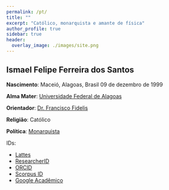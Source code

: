 ```yaml
---
permalink: /pt/
title: ""
excerpt: "Católico, monarquista e amante de física"
author_profile: true
sidebar: true
header:
  overlay_image: ./images/site.png
---
```


## Ismael Felipe Ferreira dos Santos

**Nascimento**: Maceió, Alagoas, Brasil 09 de dezembro de 1999

**Alma Mater**: [Universidade Federal de Alagoas](http://www.ufal.edu.br/ufal)

**Orientador**: [Dr. Francisco Fidelis](http://200.17.113.231/~fidelis)

**Religião**: Católico

**Política**: [Monarquista](https://monarquia.org.br/)

IDs:
* [Lattes](http://lattes.cnpq.br/1281887099263383)
* [ResearcherID](https://publons.com/researcher/4644666/ismael-felipe-ferreira-dos-santos/)
* [ORCID](https://orcid.org/0000-0002-6652-9295)
* [Scorpus ID](https://www.scopus.com/authid/detail.uri?authorId=22979186900)
* [Google Acadêmico](https://scholar.google.com/citations?user=RktjGkgAAAAJ)

